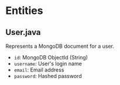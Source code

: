 # Entities

## User.java

Represents a MongoDB document for a user.

- `id`: MongoDB ObjectId (String)
- `username`: User's login name
- `email`: Email address
- `password`: Hashed password
